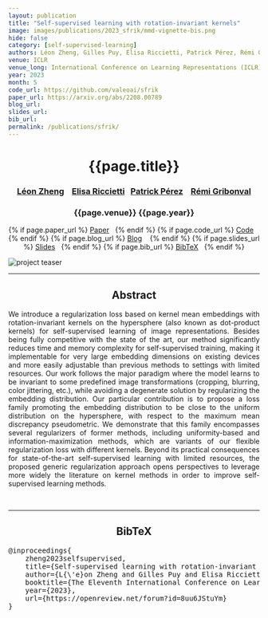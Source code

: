 ```yaml
---
layout: publication
title: "Self-supervised learning with rotation-invariant kernels" 
image: images/publications/2023_sfrik/mmd-vignette-bis.png
hide: false
category: [self-supervised-learning]
authors: Léon Zheng, Gilles Puy, Elisa Riccietti, Patrick Pérez, Rémi Gribonval
venue: ICLR
venue_long: International Conference on Learning Representations (ICLR)
year: 2023
month: 5
code_url: https://github.com/valeoai/sfrik
paper_url: https://arxiv.org/abs/2208.00789
blog_url: 
slides_url: 
bib_url: 
permalink: /publications/sfrik/
---
```


<h1 align="center"> {{page.title}} </h1>
<!-- Simple call of authors -->
<!-- <h3 align="center"> {{page.authors}} </h3> -->
<!-- Alternatively you can add links to author pages -->
<h3 align="center"> <a href="https://leonzheng2.github.io/">Léon Zheng</a> &nbsp;&nbsp; <a href="https://perso.ens-lyon.fr/elisa.riccietti/">Elisa Riccietti</a> &nbsp;&nbsp;<a href="https://ptrckprz.github.io/">Patrick Pérez</a> &nbsp;&nbsp; <a href="https://people.irisa.fr/Remi.Gribonval/">Rémi Gribonval</a></h3>


<h3 align="center"> {{page.venue}} {{page.year}} </h3>

<div align="center">
  <p>
    {% if page.paper_url %}
    <a href="{{ page.paper_url }}"><i class="far fa-file-pdf"></i> Paper</a>&nbsp;&nbsp;
    {% endif %}
    {% if page.code_url %}
    <a href="{{ page.code_url }}"><i class="fab fa-github"></i> Code</a> &nbsp;&nbsp;
    {% endif %}
    {% if page.blog_url %}
    <a href="{{ page.blog_url }}"><i class="fab fa-blogger"></i> Blog</a> &nbsp;&nbsp;
    {% endif %}
    {% if page.slides_url %}
    <a href="{{ page.slides_url }}"><i class="far fa-file-pdf"></i> Slides</a>&nbsp;&nbsp;
    {% endif %}
    {% if page.bib_url %}
    <a href="{{ page.bib_url}}"><i class="far fa-file-alt"></i> BibTeX</a>&nbsp;&nbsp;
    {% endif %}
  </p>
</div>


<div class="publication-teaser">
    <img src="../../{{ page.image }}" alt="project teaser"/>
</div>


<hr>

<h2  align="center"> Abstract</h2>

<p align="justify">We introduce a regularization loss based on kernel mean embeddings with rotation-invariant kernels on the hypersphere (also known as dot-product kernels) for self-supervised learning of image representations. Besides being fully competitive with the state of the art, our method significantly reduces time and memory complexity for self-supervised training, making it implementable for very large embedding dimensions on existing devices and more easily adjustable than previous methods to settings with limited resources. Our work follows the major paradigm where the model learns to be invariant to some predefined image transformations (cropping, blurring, color jittering, etc.), while avoiding a degenerate solution by regularizing the embedding distribution. Our particular contribution is to propose a loss family promoting the embedding distribution to be close to the uniform distribution on the hypersphere, with respect to the maximum mean discrepancy pseudometric. We demonstrate that this family encompasses several regularizers of former methods, including uniformity-based and information-maximization methods, which are variants of our flexible regularization loss with different kernels. Beyond its practical consequences for state-of-the-art self-supervised learning with limited resources, the proposed generic regularization approach opens perspectives to leverage more widely the literature on kernel methods in order to improve self-supervised learning methods.</a></p>

<br>

<hr>

<h2  align="center">BibTeX</h2>
<left>
  <pre class="bibtex-box">
@inproceedings{
    zheng2023selfsupervised,
    title={Self-supervised learning with rotation-invariant kernels},
    author={L{\'e}on Zheng and Gilles Puy and Elisa Riccietti and Patrick Perez and R{\'e}mi Gribonval},
    booktitle={The Eleventh International Conference on Learning Representations },
    year={2023},
    url={https://openreview.net/forum?id=8uu6JStuYm}
}
</pre>
</left>

<br>
